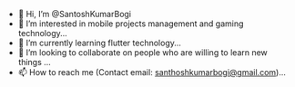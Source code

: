 - 👋 Hi, I’m @SantoshKumarBogi
- 👀 I’m interested in mobile projects management and gaming technology...
- 🌱 I’m currently learning flutter technology...
- 💞️ I’m looking to collaborate on people who are willing to learn new things ...
- 📫 How to reach me (Contact email: santhoshkumarbogi@gmail.com)...

<!---
SantoshKumarBogi/SantoshKumarBogi is a ✨ special ✨ repository because its `README.md` (this file) appears on your GitHub profile.
You can click the Preview link to take a look at your changes.
--->
